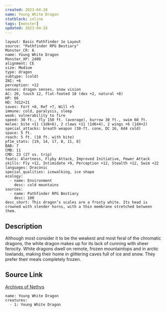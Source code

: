 ```yaml
---
created: 2023-04-28
name: Young White Dragon
statblock: inline
tags: [monster]
updated: 2023-04-28
---
```

```statblock
layout: Basic Pathfinder 1e Layout
source: "Pathfinder RPG Bestiary"
Monster_CR: 6
name: Young White Dragon
Monster_XP: 2400
alignment: CE
size: Medium
type: dragon
subtype: (cold)
INI: +6
perception: +12
senses: dragon senses, snow vision
AC: 20, touch 12, flat-footed 18 (dex +2, natural +8)
HP: 66
HD: 7d12+21
saves: Fort +8, Ref +7, Will +5
immune: cold, paralysis, sleep
weak: vulnerability to fire
speed: 30 ft., fly 150 ft. (average), burrow 30 ft., swim 60 ft.
melee: bite +11 (1d8+6), 2 claws +11 (1d6+4), 2 wings +6 (1d4+2)
special_attacks: breath weapon (30-ft. cone, DC 16, 6d4 cold)
space: 5 ft.
reach: 5 ft. (10 ft. with bite)
pf1e_stats: [19, 14, 17, 8, 11, 8]
BAB: 7
CMB: 11
CMD: 23 (27 vs. trip)
feats: Alertness, Flyby Attack, Improved Initiative, Power Attack
skills: Fly +12, Intimidate +9, Perception +12, Stealth +12, Swim +22
languages: Draconic
special_qualities: icewalking, ice shape
ecology:
  - name: Environment
    desc: cold mountains
sources:
  - name: Pathfinder RPG Bestiary
    desc: 100
desc_short: This dragon’s scales are a frosty white. Its head is crowned with slender horns, with a thin membrane stretched between them.
```
## Description
Although most consider it to be the weakest and most feral of the chromatic dragons, the white dragon makes up for its lack of cunning with sheer ferocity. White dragons dwell on remote, frozen mountaintops and in arctic lowlands, making their home in glittering caves full of ice and snow. They prefer their meals completely frozen.
## Source Link
[Archives of Nethys](https://aonprd.com/MonsterDisplay.aspx?ItemName=Young%20White%20Dragon)
```encounter-table
name: Young White Dragon
creatures:
  - 1: Young White Dragon
```
